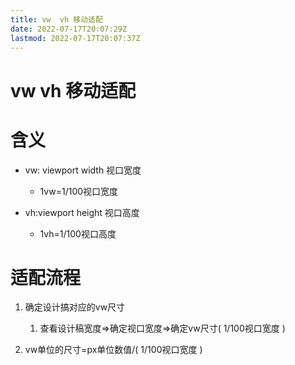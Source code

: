 ```yaml
---
title: vw  vh 移动适配
date: 2022-07-17T20:07:29Z
lastmod: 2022-07-17T20:07:37Z
---
```


# vw  vh 移动适配

# 含义

* vw: viewport width 视口宽度

  * 1vw=1/100视口宽度
* vh:viewport height 视口高度

  * 1vh=1/100视口高度

# 适配流程

1. 确定设计搞对应的vw尺寸

    1. 查看设计稿宽度=>确定视口宽度=>确定vw尺寸( 1/100视口宽度 )
2. vw单位的尺寸=px单位数值/( 1/100视口宽度 )
